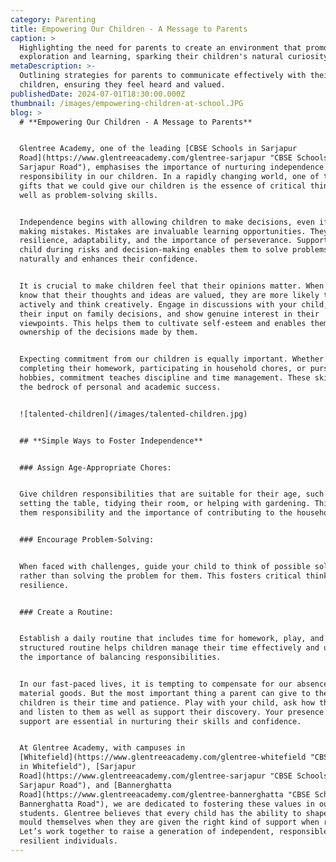 ```yaml
---
category: Parenting
title: Empowering Our Children - A Message to Parents
caption: >
  Highlighting the need for parents to create an environment that promotes
  exploration and learning, sparking their children's natural curiosity.
metaDescription: >-
  Outlining strategies for parents to communicate effectively with their
  children, ensuring they feel heard and valued.
publishedDate: 2024-07-01T18:30:00.000Z
thumbnail: /images/empowering-children-at-school.JPG
blog: >
  # **Empowering Our Children - A Message to Parents**


  Glentree Academy, one of the leading [CBSE Schools in Sarjapur
  Road](https://www.glentreeacademy.com/glentree-sarjapur "CBSE Schools in
  Sarjapur Road"), emphasises the importance of nurturing independence and
  responsibility in our children. In a rapidly changing world, one of the finest
  gifts that we could give our children is the essence of critical thinking as
  well as problem-solving skills.


  Independence begins with allowing children to make decisions, even if it means
  making mistakes. Mistakes are invaluable learning opportunities. They teach
  resilience, adaptability, and the importance of perseverance. Supporting your
  child during risks and decision-making enables them to solve problems
  naturally and enhances their confidence.


  It is crucial to make children feel that their opinions matter. When children
  know that their thoughts and ideas are valued, they are more likely to engage
  actively and think creatively. Engage in discussions with your child, ask for
  their input on family decisions, and show genuine interest in their
  viewpoints. This helps them to cultivate self-esteem and enables them to take
  ownership of the decisions made by them.


  Expecting commitment from our children is equally important. Whether it’s
  completing their homework, participating in household chores, or pursuing
  hobbies, commitment teaches discipline and time management. These skills are
  the bedrock of personal and academic success.


  ![talented-children](/images/talented-children.jpg)


  ## **Simple Ways to Foster Independence**


  ### Assign Age-Appropriate Chores:


  Give children responsibilities that are suitable for their age, such as
  setting the table, tidying their room, or helping with gardening. This teaches
  them responsibility and the importance of contributing to the household.


  ### Encourage Problem-Solving:


  When faced with challenges, guide your child to think of possible solutions
  rather than solving the problem for them. This fosters critical thinking and
  resilience.


  ### Create a Routine:


  Establish a daily routine that includes time for homework, play, and chores. A
  structured routine helps children manage their time effectively and understand
  the importance of balancing responsibilities.


  In our fast-paced lives, it is tempting to compensate for our absence with
  material goods. But the most important thing a parent can give to their
  children is their time and patience. Play with your child, ask how they are,
  and listen to them as well as support their discovery. Your presence and
  support are essential in nurturing their skills and confidence.


  At Glentree Academy, with campuses in
  [Whitefield](https://www.glentreeacademy.com/glentree-whitefield "CBSE Schools
  in Whitefield"), [Sarjapur
  Road](https://www.glentreeacademy.com/glentree-sarjapur "CBSE Schools in
  Sarjapur Road"), and [Bannerghatta
  Road](https://www.glentreeacademy.com/glentree-bannerghatta "CBSE Schools in
  Bannerghatta Road"), we are dedicated to fostering these values in our
  students. Glentree believes that every child has the ability to shape and
  mould themselves when they are given the right kind of support when required.
  Let’s work together to raise a generation of independent, responsible, and
  resilient individuals.
---
```


